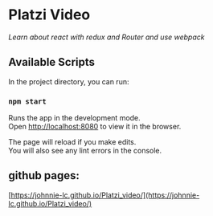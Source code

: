 # Platzi Video

_Learn about react with redux and Router and use webpack_

## Available Scripts

In the project directory, you can run:

### `npm start`

Runs the app in the development mode.\
Open [http://localhost:8080](http://localhost:8080) to view it in the browser.

The page will reload if you make edits.\
You will also see any lint errors in the console.

## github pages:

[https://johnnie-lc.github.io/Platzi_video/](https://johnnie-lc.github.io/Platzi_video/)
